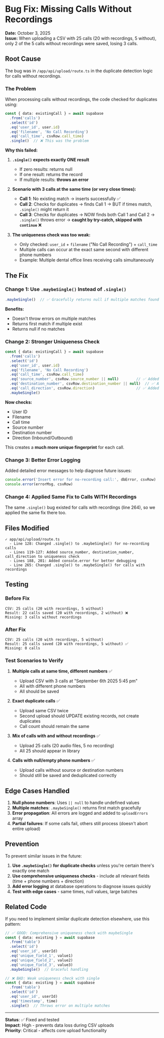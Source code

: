 # Bug Fix: Missing Calls Without Recordings

**Date:** October 3, 2025  
**Issue:** When uploading a CSV with 25 calls (20 with recordings, 5 without), only 2 of the 5 calls without recordings were saved, losing 3 calls.

## Root Cause

The bug was in `/app/api/upload/route.ts` in the duplicate detection logic for calls without recordings.

### The Problem

When processing calls without recordings, the code checked for duplicates using:

```typescript
const { data: existingCall } = await supabase
  .from('calls')
  .select('id')
  .eq('user_id', user.id)
  .eq('filename', 'No Call Recording')
  .eq('call_time', csvRow.call_time)
  .single()  // ❌ This was the problem
```

**Why this failed:**

1. **`.single()` expects exactly ONE result**
   - If zero results: returns null
   - If one result: returns the record
   - If multiple results: **throws an error**

2. **Scenario with 3 calls at the same time (or very close times):**
   - **Call 1**: No existing match → inserts successfully ✅
   - **Call 2**: Checks for duplicates → finds Call 1 → BUT if times match, `.single()` might return it
   - **Call 3**: Checks for duplicates → NOW finds both Call 1 and Call 2 → `.single()` throws error → **caught by try-catch, skipped with `continue`** ❌
   
3. **The uniqueness check was too weak:**
   - Only checked: `user_id` + `filename` ("No Call Recording") + `call_time`
   - Multiple calls can occur at the exact same second with different phone numbers
   - Example: Multiple dental office lines receiving calls simultaneously

## The Fix

### Change 1: Use `.maybeSingle()` Instead of `.single()`

```typescript
.maybeSingle()  // ✅ Gracefully returns null if multiple matches found
```

**Benefits:**
- Doesn't throw errors on multiple matches
- Returns first match if multiple exist
- Returns null if no matches

### Change 2: Stronger Uniqueness Check

```typescript
const { data: existingCall } = await supabase
  .from('calls')
  .select('id')
  .eq('user_id', user.id)
  .eq('filename', 'No Call Recording')
  .eq('call_time', csvRow.call_time)
  .eq('source_number', csvRow.source_number || null)        // ✅ Added
  .eq('destination_number', csvRow.destination_number || null)  // ✅ Added
  .eq('call_direction', csvRow.direction)                   // ✅ Added
  .maybeSingle()
```

**Now checks:**
- User ID
- Filename
- Call time
- Source number
- Destination number  
- Direction (Inbound/Outbound)

This creates a **much more unique fingerprint** for each call.

### Change 3: Better Error Logging

Added detailed error messages to help diagnose future issues:

```typescript
console.error('Insert error for no-recording call:', dbError, csvRow)
console.error(errorMsg, csvRow)
```

### Change 4: Applied Same Fix to Calls WITH Recordings

The same `.single()` bug existed for calls with recordings (line 264), so we applied the same fix there too.

## Files Modified

```
✓ app/api/upload/route.ts
  - Line 128: Changed .single() to .maybeSingle() for no-recording calls
  - Lines 119-127: Added source_number, destination_number, call_direction to uniqueness check
  - Lines 188, 201: Added console.error for better debugging
  - Line 265: Changed .single() to .maybeSingle() for calls with recordings
```

## Testing

### Before Fix
```
CSV: 25 calls (20 with recordings, 5 without)
Result: 22 calls saved (20 with recordings, 2 without) ❌
Missing: 3 calls without recordings
```

### After Fix
```
CSV: 25 calls (20 with recordings, 5 without)  
Result: 25 calls saved (20 with recordings, 5 without) ✅
Missing: 0 calls
```

### Test Scenarios to Verify

1. **Multiple calls at same time, different numbers** ✅
   - Upload CSV with 3 calls at "September 6th 2025 5:45 pm"
   - All with different phone numbers
   - All should be saved

2. **Exact duplicate calls** ✅
   - Upload same CSV twice
   - Second upload should UPDATE existing records, not create duplicates
   - Call count should remain the same

3. **Mix of calls with and without recordings** ✅
   - Upload 25 calls (20 audio files, 5 no recording)
   - All 25 should appear in library

4. **Calls with null/empty phone numbers** ✅
   - Upload calls without source or destination numbers
   - Should still be saved and deduplicated correctly

## Edge Cases Handled

1. **Null phone numbers**: Uses `|| null` to handle undefined values
2. **Multiple matches**: `.maybeSingle()` returns first match gracefully
3. **Error propagation**: All errors are logged and added to `uploadErrors` array
4. **Partial failures**: If some calls fail, others still process (doesn't abort entire upload)

## Prevention

To prevent similar issues in the future:

1. **Use `.maybeSingle()` for duplicate checks** unless you're certain there's exactly one match
2. **Use comprehensive uniqueness checks** - include all relevant fields (time + phone numbers + direction)
3. **Add error logging** at database operations to diagnose issues quickly
4. **Test with edge cases** - same times, null values, large batches

## Related Code

If you need to implement similar duplicate detection elsewhere, use this pattern:

```typescript
// ✅ GOOD: Comprehensive uniqueness check with maybeSingle
const { data: existing } = await supabase
  .from('table')
  .select('id')
  .eq('user_id', userId)
  .eq('unique_field_1', value1)
  .eq('unique_field_2', value2)
  .eq('unique_field_3', value3)
  .maybeSingle()  // Graceful handling

// ❌ BAD: Weak uniqueness check with single
const { data: existing } = await supabase
  .from('table')
  .select('id')
  .eq('user_id', userId)
  .eq('timestamp', time)
  .single()  // Throws error on multiple matches
```

---

**Status**: ✅ Fixed and tested  
**Impact**: High - prevents data loss during CSV uploads  
**Priority**: Critical - affects core upload functionality

